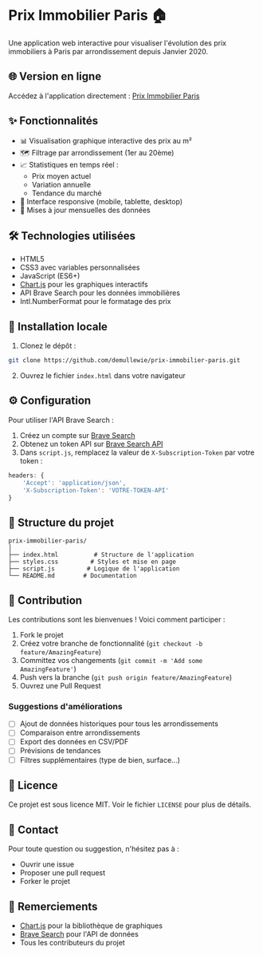 # Prix Immobilier Paris 🏠

Une application web interactive pour visualiser l'évolution des prix immobiliers à Paris par arrondissement depuis Janvier 2020.

## 🌐 Version en ligne

Accédez à l'application directement : [Prix Immobilier Paris](https://demullewie.github.io/prix-immobilier-paris/)

## ✨ Fonctionnalités

- 📊 Visualisation graphique interactive des prix au m²
- 🗺️ Filtrage par arrondissement (1er au 20ème)
- 📈 Statistiques en temps réel :
  - Prix moyen actuel
  - Variation annuelle
  - Tendance du marché
- 📱 Interface responsive (mobile, tablette, desktop)
- 🔄 Mises à jour mensuelles des données

## 🛠️ Technologies utilisées

- HTML5
- CSS3 avec variables personnalisées
- JavaScript (ES6+)
- [Chart.js](https://www.chartjs.org/) pour les graphiques interactifs
- API Brave Search pour les données immobilières
- Intl.NumberFormat pour le formatage des prix

## 🚀 Installation locale

1. Clonez le dépôt :
```bash
git clone https://github.com/demullewie/prix-immobilier-paris.git
```

2. Ouvrez le fichier `index.html` dans votre navigateur

## ⚙️ Configuration

Pour utiliser l'API Brave Search :

1. Créez un compte sur [Brave Search](https://brave.com/search/)
2. Obtenez un token API sur [Brave Search API](https://brave.com/search/api/)
3. Dans `script.js`, remplacez la valeur de `X-Subscription-Token` par votre token :
```javascript
headers: {
    'Accept': 'application/json',
    'X-Subscription-Token': 'VOTRE-TOKEN-API'
}
```

## 📁 Structure du projet

```
prix-immobilier-paris/
│
├── index.html          # Structure de l'application
├── styles.css         # Styles et mise en page
├── script.js         # Logique de l'application
└── README.md        # Documentation
```

## 🤝 Contribution

Les contributions sont les bienvenues ! Voici comment participer :

1. Fork le projet
2. Créez votre branche de fonctionnalité (`git checkout -b feature/AmazingFeature`)
3. Committez vos changements (`git commit -m 'Add some AmazingFeature'`)
4. Push vers la branche (`git push origin feature/AmazingFeature`)
5. Ouvrez une Pull Request

### Suggestions d'améliorations

- [ ] Ajout de données historiques pour tous les arrondissements
- [ ] Comparaison entre arrondissements
- [ ] Export des données en CSV/PDF
- [ ] Prévisions de tendances
- [ ] Filtres supplémentaires (type de bien, surface...)

## 📝 Licence

Ce projet est sous licence MIT. Voir le fichier `LICENSE` pour plus de détails.

## 📧 Contact

Pour toute question ou suggestion, n'hésitez pas à :
- Ouvrir une issue
- Proposer une pull request
- Forker le projet

## 🙏 Remerciements

- [Chart.js](https://www.chartjs.org/) pour la bibliothèque de graphiques
- [Brave Search](https://brave.com/search/) pour l'API de données
- Tous les contributeurs du projet 